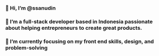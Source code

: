 ### 👋 Hi, I’m @ssanudin
### 👀 I’m a full-stack developer based in Indonesia passionate about helping entrepreneurs to create great products.
### 🌱 I’m currently focusing on my front end skills, design, and problem-solving
<!---- 💞️ I’m looking to collaborate on ... --->
<!-- - 📫 You can reach me on [Twitter](https://twitter.com/__sanudin) or [LinkedIn](https://www.linkedin.com/in/sanudin/) and you can send message to [mailto.sanudin@gmail.com](mailto:mailto.sanudin@gmail.com") -->

<!---
ssanudin/ssanudin is a ✨ special ✨ repository because its `README.md` (this file) appears on your GitHub profile.
You can click the Preview link to take a look at your changes.
--->
